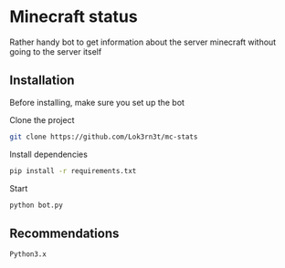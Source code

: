 
# Minecraft status

Rather handy bot to get information about the server minecraft without going to the server itself


## Installation
Before installing, make sure you set up the bot

Clone the project
```bash
git clone https://github.com/Lok3rn3t/mc-stats
```
Install dependencies
```bash
pip install -r requirements.txt
```
Start
```bash
python bot.py
```

## Recommendations
```bash
Python3.x
```

